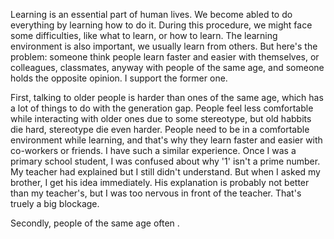 
Learning is an essential part of human lives. We become abled to do everything by learning
how to do it. During this procedure, we might face some difficulties, like what to learn,
or how to learn. The learning environment is also important, we usually learn from others.
But here's the problem: someone think people learn faster and easier with themselves, or
colleagues, classmates, anyway with people of the same age, and someone holds the opposite
opinion. I support the former one.

First, talking to older people is harder than ones of the same age, which has a lot of things
to do with the generation gap. People feel less comfortable while interacting with older ones
due to some stereotype, but old habbits die hard, stereotype die even harder. People need to
be in a comfortable environment while learning, and that's why they learn faster and easier
with co-workers or friends. I have such a similar experience. Once I was a primary school
student, I was confused about why '1' isn't a prime number. My teacher had explained but I
still didn't understand. But when I asked my brother, I get his idea immediately. His
explanation is probably not better than my teacher's, but I was too nervous in front of the
teacher. That's truely a big blockage.

Secondly, people of the same age often .
